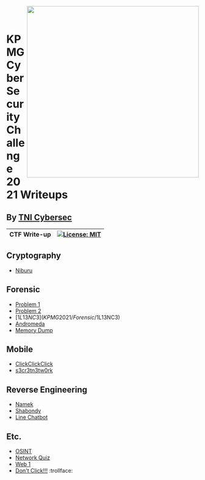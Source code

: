 <br>
<img align="right" src="https://imgur.com/SN6ZqUt.png" width="450"></img>
<p align="center">
</br>	

# KPMG Cyber Security Challenge 2021 Writeups
## By [TNI Cybersec](https://tni-cybersec.github.io)
|CTF Write-up|[![License: MIT](https://img.shields.io/badge/license-MIT-blue?style=flat-square)](LICENSE)|
|----|----|

## Cryptography
- [Niburu](KPMG2021/Crypto/Niburu)

## Forensic
- [Problem 1](KPMG2021/Forensic/problem1)
- [Problem 2](KPMG2021/Forensic/problem2)
- [$1L13NC3](KPMG2021/Forensic/$1L13NC3)
- [Andromeda](KPMG2021/Forensic/Andromeda)
- [Memory Dump](KPMG2021/Forensic/memory.dmp)

## Mobile
- [ClickClickClick](KPMG2021/Mobile/ClickClickClick)
- [s3cr3tn3tw0rk](KPMG2021/Mobile/s3cr3tn3tw0rk)

## Reverse Engineering
- [Namek](KPMG2021/Reverse%20Engineering/Namek)
- [Shabondy](KPMG2021/Reverse%20Engineering/Shabondy)
- [Line Chatbot](KPMG2021/Reverse%20Engineering/Chatbot)

## Etc.
- [OSINT](KPMG2021/etc/OSINT.md)
- [Network Quiz](KPMG2021/etc/Network_Quiz.md)
- [Web 1](KPMG2021/etc/web1.md)
- [Don't Click!!!](https://bit.ly/301gYH7) :trollface:
